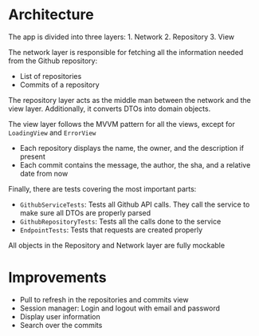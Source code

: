 # Architecture

The app is divided into three layers: 1. Network 2. Repository 3. View

The network layer is responsible for fetching all the information needed from the Github repository:
- List of repositories
- Commits of a repository

The repository layer acts as the middle man between the network and the view layer. Additionally, it converts DTOs into domain objects.

The view layer follows the MVVM pattern for all the views, except for `LoadingView` and `ErrorView`

- Each repository displays the name, the owner, and the description if present
- Each commit contains the message, the author, the sha, and a relative date from now

Finally, there are tests covering the most important parts:
- `GithubServiceTests`: Tests all Github API calls. They call the service to make sure all DTOs are properly parsed
- `GithubRepositoryTests`: Tests all the calls done to the service
- `EndpointTests`: Tests that requests are created properly

All objects in the Repository and Network layer are fully mockable

# Improvements

- Pull to refresh in the repositories and commits view
- Session manager: Login and logout with email and password
- Display user information
- Search over the commits